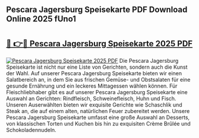 ## Pescara Jagersburg Speisekarte PDF Download Online 2025 fUno1

# <h2><a href="http://gc9mtvi.nevu.top/?p=Pescara+Jagersburg+Speisekarte">🔗 👉🔴 Pescara Jagersburg Speisekarte 2025 PDF</a></h2>

[![Pescara Jagersburg Speisekarte 2025 PDF](https://i.imgur.com/dBaPXMq.png)](http://gc9mtvi.nevu.top/?p=Pescara+Jagersburg+Speisekarte)
Die Pescara Jagersburg Speisekarte ist nicht nur eine Liste von Gerichten, sondern auch die Kunst der Wahl. Auf unserer Pescara Jagersburg Speisekarte bieten wir einen Salatbereich an, in dem Sie aus frischen Gemüse- und Obstsalaten für eine gesunde Ernährung und ein leckeres Mittagessen wählen können. Für Fleischliebhaber gibt es auf unserer Pescara Jagersburg Speisekarte eine Auswahl an Gerichten: Rindfleisch, Schweinefleisch, Huhn und Fisch. Unseren Auserwählten bieten wir exquisite Gerichte wie Schaschlik und Steak an, die auf einem alten, natürlichen Feuer zubereitet werden. Unsere Pescara Jagersburg Speisekarte umfasst eine große Auswahl an Desserts, von klassischen Torten und Kuchen bis hin zu exquisiten Crème Brûlée und Schokoladennudeln.
